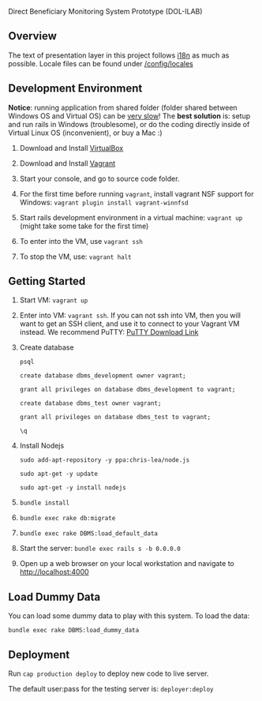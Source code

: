 Direct Beneficiary Monitoring System Prototype (DOL-ILAB)

## Overview

The text of presentation layer in this project follows [i18n](http://guides.rubyonrails.org/i18n.html) as much as possible. Locale files can be found under [/config/locales](./config/locales)

## Development Environment

**Notice**: running application from shared folder (folder shared between Windows OS and Virtual OS) can be [very slow](https://meta.discourse.org/t/vagrant-and-virtualbox-slow-on-windows-update/17176)! The **best solution** is: setup and run rails in Windows (troublesome), or do the coding directly inside of Virtual Linux OS (inconvenient), or buy a Mac :)

1.	Download and Install [VirtualBox](www.virtualbox.org/wiki/Downloads)

1.	Download and Install [Vagrant](vagrantup.com/downloads)

1.	Start your console, and go to source code folder.

1. 	For the first time before running `vagrant`, install vagrant NSF support for Windows: `vagrant plugin install vagrant-winnfsd`

1.	Start rails development environment in a virtual machine: `vagrant up` (might take some take for the first time)

1.	To enter into the VM, use `vagrant ssh`

1.	To stop the VM, use: `vagrant halt`


## Getting Started

1. Start VM: `vagrant up`

1. Enter into VM: `vagrant ssh`. If you can not ssh into VM, then you will want to get an SSH client, and use it to connect to your Vagrant VM instead. We recommend PuTTY:
  [PuTTY Download Link](http://www.chiark.greenend.org.uk/~sgtatham/putty/download.html)

1. Create database

	`psql`

	`create database dbms_development owner vagrant;`

	`grant all privileges on database dbms_development to vagrant;`

	`create database dbms_test owner vagrant;`

	`grant all privileges on database dbms_test to vagrant;`

	`\q`

1. Install Nodejs

	`sudo add-apt-repository -y ppa:chris-lea/node.js`

	`sudo apt-get -y update`

	`sudo apt-get -y install nodejs`
	

1. `bundle install`

1. `bundle exec rake db:migrate`

1. `bundle exec rake DBMS:load_default_data`

1. Start the server: `bundle exec rails s -b 0.0.0.0`

1. Open up a web browser on your local workstation and navigate to [http://localhost:4000](http://localhost:4000)


## Load Dummy Data

You can load some dummy data to play with this system. To load the data:

  `bundle exec rake DBMS:load_dummy_data`


## Deployment

Run `cap production deploy` to deploy new code to live server. 

The default user:pass for the testing server is: `deployer:deploy`